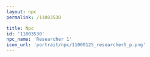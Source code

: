 ```yaml
---
layout: npc
permalink: /11003530

title: Npc
id: '11003530'
npc_name: 'Researcher 1'
icon_url: 'portrait/npc/11000125_researcher5_p.png'
---
```

